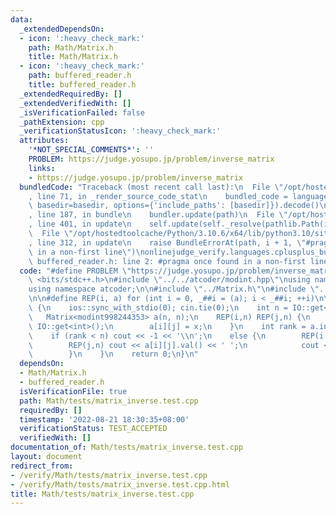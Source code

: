 ```yaml
---
data:
  _extendedDependsOn:
  - icon: ':heavy_check_mark:'
    path: Math/Matrix.h
    title: Math/Matrix.h
  - icon: ':heavy_check_mark:'
    path: buffered_reader.h
    title: buffered_reader.h
  _extendedRequiredBy: []
  _extendedVerifiedWith: []
  _isVerificationFailed: false
  _pathExtension: cpp
  _verificationStatusIcon: ':heavy_check_mark:'
  attributes:
    '*NOT_SPECIAL_COMMENTS*': ''
    PROBLEM: https://judge.yosupo.jp/problem/inverse_matrix
    links:
    - https://judge.yosupo.jp/problem/inverse_matrix
  bundledCode: "Traceback (most recent call last):\n  File \"/opt/hostedtoolcache/Python/3.10.6/x64/lib/python3.10/site-packages/onlinejudge_verify/documentation/build.py\"\
    , line 71, in _render_source_code_stat\n    bundled_code = language.bundle(stat.path,\
    \ basedir=basedir, options={'include_paths': [basedir]}).decode()\n  File \"/opt/hostedtoolcache/Python/3.10.6/x64/lib/python3.10/site-packages/onlinejudge_verify/languages/cplusplus.py\"\
    , line 187, in bundle\n    bundler.update(path)\n  File \"/opt/hostedtoolcache/Python/3.10.6/x64/lib/python3.10/site-packages/onlinejudge_verify/languages/cplusplus_bundle.py\"\
    , line 401, in update\n    self.update(self._resolve(pathlib.Path(included), included_from=path))\n\
    \  File \"/opt/hostedtoolcache/Python/3.10.6/x64/lib/python3.10/site-packages/onlinejudge_verify/languages/cplusplus_bundle.py\"\
    , line 312, in update\n    raise BundleErrorAt(path, i + 1, \"#pragma once found\
    \ in a non-first line\")\nonlinejudge_verify.languages.cplusplus_bundle.BundleErrorAt:\
    \ buffered_reader.h: line 2: #pragma once found in a non-first line\n"
  code: "#define PROBLEM \"https://judge.yosupo.jp/problem/inverse_matrix\"\n\n#include\
    \ <bits/stdc++.h>\n#include \"../../atcoder/modint.hpp\"\nusing namespace std;\n\
    using namespace atcoder;\n\n#include \"../Matrix.h\"\n#include \"../../buffered_reader.h\"\
    \n\n#define REP(i, a) for (int i = 0, _##i = (a); i < _##i; ++i)\n\nint32_t main()\
    \ {\n    ios::sync_with_stdio(0); cin.tie(0);\n    int n = IO::get<int>();\n \
    \   Matrix<modint998244353> a(n, n);\n    REP(i,n) REP(j,n) {\n        int x =\
    \ IO::get<int>();\n        a[i][j] = x;\n    }\n    int rank = a.inverse();\n\
    \    if (rank < n) cout << -1 << '\\n';\n    else {\n        REP(i,n) {\n    \
    \        REP(j,n) cout << a[i][j].val() << ' ';\n            cout << '\\n';\n\
    \        }\n    }\n    return 0;\n}\n"
  dependsOn:
  - Math/Matrix.h
  - buffered_reader.h
  isVerificationFile: true
  path: Math/tests/matrix_inverse.test.cpp
  requiredBy: []
  timestamp: '2022-08-21 18:30:35+08:00'
  verificationStatus: TEST_ACCEPTED
  verifiedWith: []
documentation_of: Math/tests/matrix_inverse.test.cpp
layout: document
redirect_from:
- /verify/Math/tests/matrix_inverse.test.cpp
- /verify/Math/tests/matrix_inverse.test.cpp.html
title: Math/tests/matrix_inverse.test.cpp
---
```


